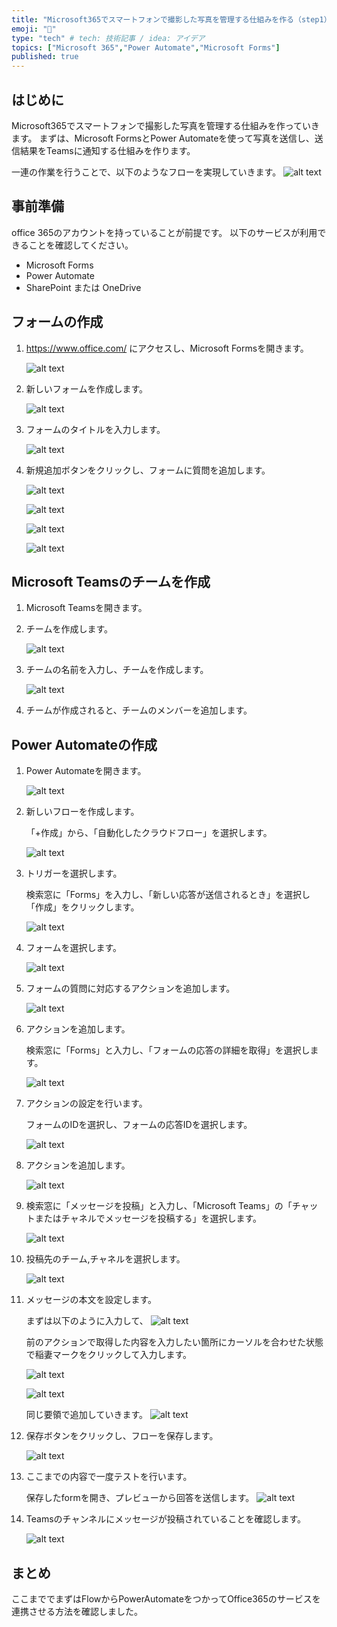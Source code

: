 ```yaml
---
title: "Microsoft365でスマートフォンで撮影した写真を管理する仕組みを作る（step1）"
emoji: "🐥"
type: "tech" # tech: 技術記事 / idea: アイデア
topics: ["Microsoft 365","Power Automate","Microsoft Forms"]
published: true
---
```

## はじめに
Microsoft365でスマートフォンで撮影した写真を管理する仕組みを作っていきます。
まずは、Microsoft FormsとPower Automateを使って写真を送信し、送信結果をTeamsに通知する仕組みを作ります。

一連の作業を行うことで、以下のようなフローを実現していきます。
![alt text](images/forms-sending-photo/image-27.png)

## 事前準備
office 365のアカウントを持っていることが前提です。
以下のサービスが利用できることを確認してください。
- Microsoft Forms
- Power Automate
- SharePoint または OneDrive

## フォームの作成
1. https://www.office.com/ にアクセスし、Microsoft Formsを開きます。

    ![alt text](images/forms-sending-photo/image.png)

2. 新しいフォームを作成します。

    ![alt text](images/forms-sending-photo/image-1.png)

3. フォームのタイトルを入力します。

    ![alt text](images/forms-sending-photo/image-2.png)

4. 新規追加ボタンをクリックし、フォームに質問を追加します。

    ![alt text](images/forms-sending-photo/image-3.png)

    ![alt text](images/forms-sending-photo/image-5.png)

    ![alt text](images/forms-sending-photo/image-6.png)

    ![alt text](images/forms-sending-photo/image-7.png)


## Microsoft Teamsのチームを作成
1. Microsoft Teamsを開きます。
2. チームを作成します。

    ![alt text](images/forms-sending-photo/image-8.png)

3. チームの名前を入力し、チームを作成します。
    
    ![alt text](images/forms-sending-photo/image-9.png)

4. チームが作成されると、チームのメンバーを追加します。


## Power Automateの作成
1. Power Automateを開きます。

    ![alt text](images/forms-sending-photo/image-10.png)

2. 新しいフローを作成します。

    「+作成」から、「自動化したクラウドフロー」を選択します。

    ![alt text](images/forms-sending-photo/image-11.png)

3. トリガーを選択します。

    検索窓に「Forms」を入力し、「新しい応答が送信されるとき」を選択し「作成」をクリックします。

    ![alt text](images/forms-sending-photo/image-12.png)

4. フォームを選択します。

    ![alt text](images/forms-sending-photo/image-13.png)

5. フォームの質問に対応するアクションを追加します。

    ![alt text](images/forms-sending-photo/image-14.png)

6. アクションを追加します。

    検索窓に「Forms」と入力し、「フォームの応答の詳細を取得」を選択します。

    ![alt text](images/forms-sending-photo/image-17.png)

6. アクションの設定を行います。

    フォームのIDを選択し、フォームの応答IDを選択します。

    ![alt text](images/forms-sending-photo/image-18.png)

6. アクションを追加します。

    ![alt text](images/forms-sending-photo/image-19.png)

6. 検索窓に「メッセージを投稿」と入力し、「Microsoft Teams」の「チャットまたはチャネルでメッセージを投稿する」を選択します。

    ![alt text](images/forms-sending-photo/image-15.png)

7. 投稿先のチーム,チャネルを選択します。

    ![alt text](images/forms-sending-photo/image-16.png)

8. メッセージの本文を設定します。

    まずは以下のように入力して、
    ![alt text](images/forms-sending-photo/image-21.png)

    前のアクションで取得した内容を入力したい箇所にカーソルを合わせた状態で稲妻マークをクリックして入力します。

    ![alt text](images/forms-sending-photo/image-20.png)

    ![alt text](images/forms-sending-photo/image-22.png)

    同じ要領で追加していきます。
    ![alt text](images/forms-sending-photo/image-23.png)

9. 保存ボタンをクリックし、フローを保存します。

    ![alt text](images/forms-sending-photo/image-24.png)

10. ここまでの内容で一度テストを行います。

    保存したformを開き、プレビューから回答を送信します。
    ![alt text](images/forms-sending-photo/image-25.png)

11. Teamsのチャンネルにメッセージが投稿されていることを確認します。

    ![alt text](images/forms-sending-photo/image-26.png)
    
    
    
## まとめ

ここまででまずはFlowからPowerAutomateをつかってOffice365のサービスを連携させる方法を確認しました。
